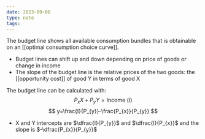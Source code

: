 ```yaml
---
date: 2023-09-06
type: note
tags: 
---
```


The budget line shows all available consumption bundles that is obtainable on an [[optimal consumption choice curve]].
- Budget lines can shift up and down depending on price of goods or change in income
- The slope of the budget line is the relative prices of the two goods: the [[opportunity cost]] of good Y in terms of good X

The budget line can be calculated with:
$$
P_{x}X + P_{y}Y = \text{Income } (I)
$$
$$
y=\frac{I}{P_{y}}-\frac{P_{x}}{P_{y}}
$$

- X and Y intercepts are $\dfrac{I}{P_{y}}$ and $\dfrac{I}{P_{x}}$ and the slope is $-\dfrac{P_{x}}{P_{y}}$